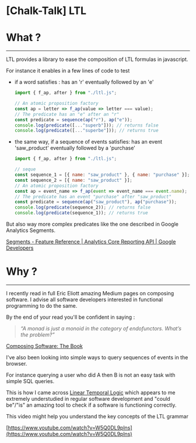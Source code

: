 # [Chalk-Talk] LTL

# What ?

---

LTL provides a library to ease the composition of LTL formulas in javascript.

For instance it enables in a few lines of code to test

- if a word satisfies : has an 'r' eventually followed by an 'e'

  ```jsx
  import { f_ap, after } from "./ltl.js";

  // An atomic proposition factory
  const ap = letter => f_ap(value => letter === value);
  // The predicate has an "e" after an "r"
  const predicate = sequence(ap("r"), ap("e"));
  console.log(predicate([..."superb"])); // returns false
  console.log(predicate([..."superbe"])); // returns true
  ```

- the same way, if a sequence of events satisfies: has an event 'saw_product' eventually followed by a 'purchase'

  ```jsx
  import { f_ap, after } from "./ltl.js";

  // seque
  const sequence_1 = [{ name: "saw_product" }, { name: "purchase" }];
  const sequence_2 = [{ name: "saw_product" }];
  // An atomic proposition factory
  const ap = event_name => f_ap(event => event_name === event.name);
  // The predicate has an event "purchase" after "saw_product"
  const predicate = sequence(ap("saw_product"), ap("purchase"));
  console.log(predicate(sequence_2)); // returns false
  console.log(predicate(sequence_1)); // returns true
  ```

But also way more complex predicates like the one described in Google Analytics Segments.

[Segments - Feature Reference | Analytics Core Reporting API | Google Developers](https://developers.google.com/analytics/devguides/reporting/core/v3/segments-feature-reference)

# Why ?

---

I recently read in full Eric Eliott amazing Medium pages on composing software. I advise all software developers interested in functional programming to do the same.

By the end of your read you'll be confident in saying :

> _“A monad is just a monoid in the category of endofunctors. What’s the problem?”_

[Composing Software: The Book](https://medium.com/javascript-scene/composing-software-the-book-f31c77fc3ddc)

I've also been looking into simple ways to query sequences of events in the browser.

For instance querying a user who did A then B is not an easy task with simple SQL queries.

This is how I came across [Linear Temporal Logic](https://en.wikipedia.org/wiki/Linear_temporal_logic) which appears to me extremely understudied in regular software development and "could be"/"is" an amazing tool to check if a software is functioning correctly.

This video might help you understand the key concepts of the LTL grammar

[https://www.youtube.com/watch?v=W5Q0DL9plns](https://www.youtube.com/watch?v=W5Q0DL9plns)
